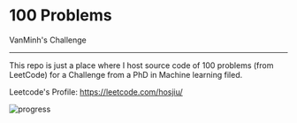 # 100 Problems
VanMinh's Challenge
___

This repo is just a place where I host source code of 100 problems (from LeetCode) for a Challenge from a PhD in Machine learning filed.

Leetcode's Profile: https://leetcode.com/hosjiu/

![progress](https://i.imgur.com/UocrFY0.png)
